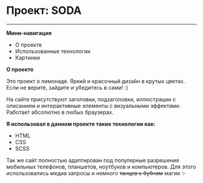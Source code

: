# Проект: SODA
---

**Мини-навигация**
* О проекте
* Использованные технологии
* Картинки

**О проекте**

Это проект о лимонаде. Яркий и красочный дизайн в крутых цветах. Если не верите, зайдите и убедитесь в сами! :)

На сайте присутствуют заголовки, подзаголовки, иллюстрации с описанием и интерактивные элементы с визуальными эффектами. Работает абсолютно в любых браузерах.

**Я использовал в данном проекте такие технологии как:**

* HTML
* CSS
* SCSS

Так же сайт полностью адаптирован под популярные разрешения мобильных телефонов, планшетов, ноутбуков и компьютеров. Для этого использовались медиа запросы и немного ~~танцев с бубном~~ магии :sparkles:

